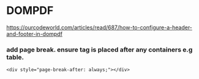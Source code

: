 # DOMPDF

https://ourcodeworld.com/articles/read/687/how-to-configure-a-header-and-footer-in-dompdf

### add page break. ensure tag is placed after any containers e.g table. 
`<div style="page-break-after: always;"></div>`
